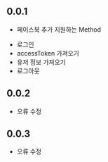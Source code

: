 ## 0.0.1

* 페이스북 추가 
지원하는 Method
- 로그인
- accessToken 가져오기
- 유저 정보 가져오기
- 로그아웃

## 0.0.2

* 오류 수정

## 0.0.3

* 오류 수정